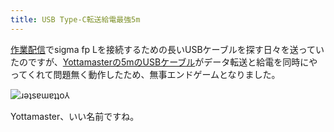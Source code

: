 ```yaml
---
title: USB Type-C転送給電最強5m
---
```

[作業配信](https://www.youtube.com/c/r7kamura)でsigma fp Lを接続するための長いUSBケーブルを探す日々を送っていたのですが、[Yottamasterの5mのUSBケーブル](https://www.amazon.co.jp/dp/B09Y1BY75P)がデータ転送と給電を同時にやってくれて問題無く動作したため、無事エンドゲームとなりました。

![](https://lh4.googleusercontent.com/1zMNK-t-6aioWRh1WR9MiL0MtUpWzGVjRcPzO1RC6MmE3Gz9sz4FFxL59Ed9NcaclTM4gKRuMvSioPqt8GpcudqMz39Q_Wxc8cTknmmT0e7AMvGtRSVSxqPhjvWmnL7qV_Q7Diuek4jrUzj-vQtYr-qUSn3FpwmCamkgloN546pG5ol5gwXmNvTusZDS2A "ɹǝʇsɐɯɐʇʇo⅄")

Yottamaster、いい名前ですね。
